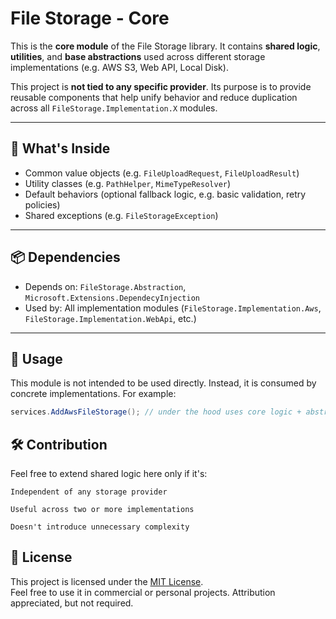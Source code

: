 ﻿# File Storage - Core

This is the **core module** of the File Storage library. It contains **shared logic**, **utilities**, and **base abstractions** used across different storage implementations (e.g. AWS S3, Web API, Local Disk).

This project is **not tied to any specific provider**. Its purpose is to provide reusable components that help unify behavior and reduce duplication across all `FileStorage.Implementation.X` modules.

---

## 🧱 What's Inside

- Common value objects (e.g. `FileUploadRequest`, `FileUploadResult`)
- Utility classes (e.g. `PathHelper`, `MimeTypeResolver`)
- Default behaviors (optional fallback logic, e.g. basic validation, retry policies)
- Shared exceptions (e.g. `FileStorageException`)

---

## 📦 Dependencies

- Depends on: `FileStorage.Abstraction`, `Microsoft.Extensions.DependecyInjection`
- Used by: All implementation modules (`FileStorage.Implementation.Aws`, `FileStorage.Implementation.WebApi`, etc.)

---

## 🔌 Usage

This module is not intended to be used directly. Instead, it is consumed by concrete implementations. For example:

```csharp
services.AddAwsFileStorage(); // under the hood uses core logic + abstractions

```

## 🛠️ Contribution

Feel free to extend shared logic here only if it's:

    Independent of any storage provider

    Useful across two or more implementations

    Doesn't introduce unnecessary complexity

## 📜 License

This project is licensed under the [MIT License](./LICENSE).  
Feel free to use it in commercial or personal projects. Attribution appreciated, but not required.
